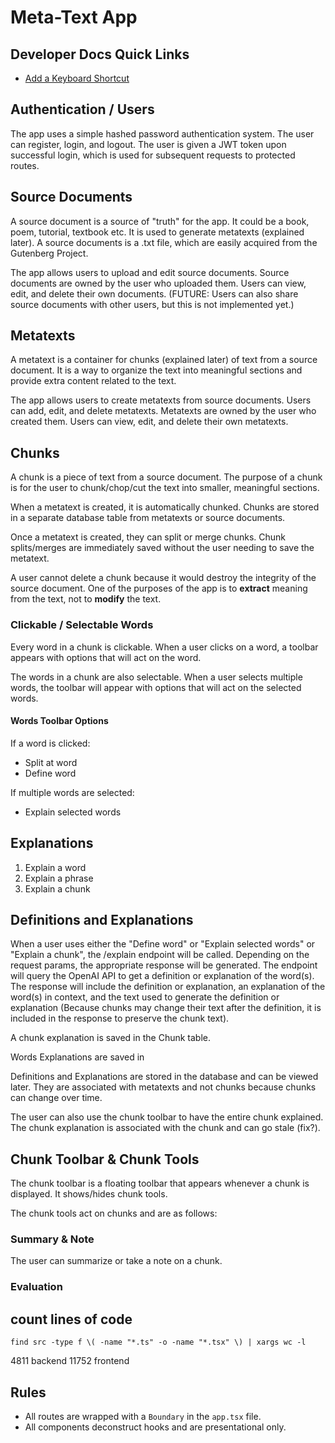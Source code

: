 # Meta-Text App

## Developer Docs Quick Links

- [Add a Keyboard Shortcut](./docs/ADD_KEYBOARD_SHORTCUT.md)

## Authentication / Users

The app uses a simple hashed password authentication system. The user can register, login, and logout. The user is given a JWT token upon successful login, which is used for subsequent requests to protected routes.

## Source Documents

A source document is a source of "truth" for the app. It could be a book, poem, tutorial, textbook etc. It is used to generate metatexts (explained later). A source documents is a .txt file, which are easily acquired from the Gutenberg Project.

The app allows users to upload and edit source documents. Source documents are owned by the user who uploaded them. Users can view, edit, and delete their own documents. (FUTURE: Users can also share source documents with other users, but this is not implemented yet.)

## Metatexts

A metatext is a container for chunks (explained later) of text from a source document. It is a way to organize the text into meaningful sections and provide extra content related to the text.

The app allows users to create metatexts from source documents. Users can add, edit, and delete metatexts. Metatexts are owned by the user who created them. Users can view, edit, and delete their own metatexts.

## Chunks

A chunk is a piece of text from a source document. The purpose of a chunk is for the user to chunk/chop/cut the text into smaller, meaningful sections.

When a metatext is created, it is automatically chunked. Chunks are stored in a separate database table from metatexts or source documents.

Once a metatext is created, they can split or merge chunks. Chunk splits/merges are immediately saved without the user needing to save the metatext.

A user cannot delete a chunk because it would destroy the integrity of the source document. One of the purposes of the app is to **extract** meaning from the text, not to **modify** the text.

### Clickable / Selectable Words

Every word in a chunk is clickable. When a user clicks on a word, a toolbar appears with options that will act on the word.

The words in a chunk are also selectable. When a user selects multiple words, the toolbar will appear with options that will act on the selected words.

#### Words Toolbar Options

If a word is clicked:

- Split at word
- Define word

If multiple words are selected:

- Explain selected words

## Explanations

1. Explain a word
2. Explain a phrase
3. Explain a chunk

## Definitions and Explanations

When a user uses either the "Define word" or "Explain selected words" or "Explain a chunk", the /explain endpoint will be called. Depending on the request params, the appropriate response will be generated. The endpoint will query the OpenAI API to get a definition or explanation of the word(s). The response will include the definition or explanation, an explanation of the word(s) in context, and the text used to generate the definition or explanation (Because chunks may change their text after the definition, it is included in the response to preserve the chunk text).

A chunk explanation is saved in the Chunk table.

Words Explanations are saved in

Definitions and Explanations are stored in the database and can be viewed later. They are associated with metatexts and not chunks because chunks can change over time.

The user can also use the chunk toolbar to have the entire chunk explained. The chunk explanation is associated with the chunk and can go stale (fix?).

## Chunk Toolbar & Chunk Tools

The chunk toolbar is a floating toolbar that appears whenever a chunk is displayed. It shows/hides chunk tools.

The chunk tools act on chunks and are as follows:

### Summary & Note

The user can summarize or take a note on a chunk.

### Evaluation

## count lines of code

    find src -type f \( -name "*.ts" -o -name "*.tsx" \) | xargs wc -l
4811 backend
11752 frontend

## Rules

- All routes are wrapped with a  `Boundary` in the `app.tsx` file.
- All components deconstruct hooks and are presentational only.
